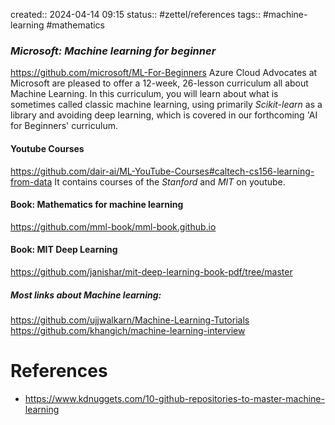 created:: 2024-04-14 09:15
status:: #zettel/references
tags:: #machine-learning #mathematics
### *Microsoft: Machine learning for beginner*
https://github.com/microsoft/ML-For-Beginners
Azure Cloud Advocates at Microsoft are pleased to offer a 12-week, 26-lesson curriculum all about Machine Learning. In this curriculum, you will learn about what is sometimes called classic machine learning, using primarily *Scikit-learn* as a library and avoiding deep learning, which is covered in our forthcoming 'AI for Beginners' curriculum.

#### Youtube Courses
https://github.com/dair-ai/ML-YouTube-Courses#caltech-cs156-learning-from-data
It contains courses of the *Stanford* and *MIT* on youtube.

#### Book: Mathematics for machine learning
https://github.com/mml-book/mml-book.github.io
#### Book: MIT Deep Learning
https://github.com/janishar/mit-deep-learning-book-pdf/tree/master
##### Most links about Machine learning:
https://github.com/ujjwalkarn/Machine-Learning-Tutorials
https://github.com/khangich/machine-learning-interview

# References
-  https://www.kdnuggets.com/10-github-repositories-to-master-machine-learning